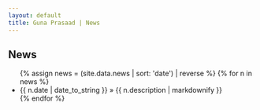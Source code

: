 ```yaml
---
layout: default
title: Guna Prasaad | News
---
```

<h2>News</h2>
<p>
<ul class="posts">
  {% assign news = (site.data.news | sort: 'date') | reverse %} {% for n in news %}
  <li><span> {{ n.date | date_to_string }} &raquo; </span> {{ n.description | markdownify }}</li>
  {% endfor %}
</ul>
</p>

